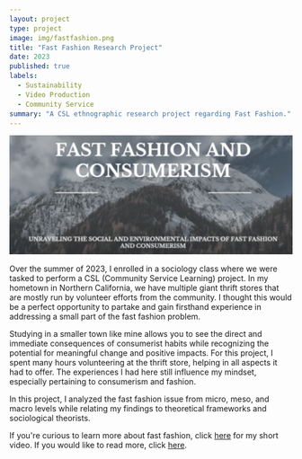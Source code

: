 ```yaml
---
layout: project
type: project
image: img/fastfashion.png
title: "Fast Fashion Research Project"
date: 2023
published: true
labels:
  - Sustainability
  - Video Production
  - Community Service
summary: "A CSL ethnographic research project regarding Fast Fashion."
---
```


<div class="text-center p-4">
  <img width="800px" src="../img/ffc.png" alt="Fast Fashion Project Image">
</div>

Over the summer of 2023, I enrolled in a sociology class where we were tasked to perform a CSL (Community Service Learning) project. In my hometown in Northern California, we have multiple giant thrift stores that are mostly run by volunteer efforts from the community. I thought this would be a perfect opportunity to partake and gain firsthand experience in addressing a small part of the fast fashion problem. 

Studying in a smaller town like mine allows you to see the direct and immediate consequences of consumerist habits while recognizing the potential for meaningful change and positive impacts. For this project, I spent many hours volunteering at the thrift store, helping in all aspects it had to offer. The experiences I had here still influence my mindset, especially pertaining to consumerism and fashion.

In this project, I analyzed the fast fashion issue from micro, meso, and macro levels while relating my findings to theoretical frameworks and sociological theorists. 

If you're curious to learn more about fast fashion, click [here](https://www.youtube.com/watch?v=8zACQA8Vjxs) for my short video.
If you would like to read more, click [here](https://alex-edwards-44.github.io/essays/fast-fashion-consumerism.html).
